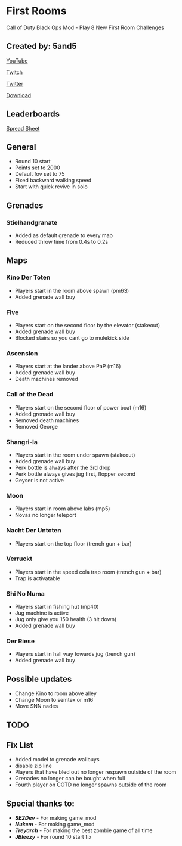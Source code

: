 # First Rooms
Call of Duty Black Ops Mod - Play 8 New First Room Challenges

## Created by: 5and5

[YouTube](https://www.youtube.com/user/Zomb0s4life)

[Twitch](https://twitch.tv/5and5)

[Twitter](https://twitter.com/5and55)

[Download](https://github.com/5and5/First-Rooms/releases)

## Leaderboards

[Spread Sheet](https://docs.google.com/spreadsheets/d/1eY93xGNydtTuZEoO-EQ-Qwj_ben_gRoHoEOYNFGGhXE/)

## General
* Round 10 start
* Points set to 2000
* Default fov set to 75
* Fixed backward walking speed
* Start with quick revive in solo

## Grenades

### Stielhandgranate
* Added as default grenade to every map
* Reduced throw time from 0.4s to 0.2s

## Maps

### Kino Der Toten
* Players start in the room above spawn (pm63)
* Added grenade wall buy

### Five
* Players start on the second floor by the elevator (stakeout)
* Added grenade wall buy
* Blocked stairs so you cant go to mulekick side

### Ascension
* Players start at the lander above PaP (m16)
* Added grenade wall buy
* Death machines removed

### Call of the Dead
* Players start on the second floor of power boat (m16)
* Added grenade wall buy
* Removed death machines
* Removed George

### Shangri-la
* Players start in the room under spawn (stakeout)
* Added grenade wall buy
* Perk bottle is always after the 3rd drop
* Perk bottle always gives jug first, flopper second
* Geyser is not active

### Moon
* Players start in room above labs (mp5)
* Novas no longer teleport

### Nacht Der Untoten
* Players start on the top floor (trench gun + bar)

### Verruckt
* Players start in the speed cola trap room (trench gun + bar)
* Trap is activatable

### Shi No Numa
* Players start in fishing hut (mp40)
* Jug machine is active
* Jug only give you 150 health (3 hit down)
* Added grenade wall buy

### Der Riese
* Players start in hall way towards jug (trench gun)
* Added grenade wall buy

## Possible updates
* Change Kino to room above alley
* Change Moon to semtex or m16
* Move SNN nades

## TODO

## Fix List
* Added model to grenade wallbuys
* disable zip line
* Players that have bled out no longer respawn outside of the room
* Grenades no longer can be bought when full
* Fourth player on COTD no longer spawns outside of the room




## Special thanks to:
* **_SE2Dev_** - For making game_mod
* **_Nukem_** - For making game_mod
* **_Treyarch_** - For making the best zombie game of all time
* **_JBleezy_** - For round 10 start fix
